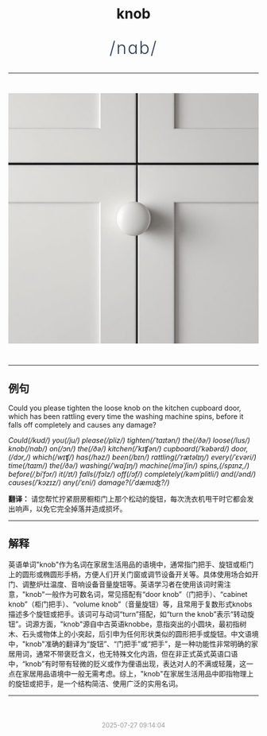 <div align="center">

# knob

<div style="margin: 30px 0;">
<h1 style="font-size: 2.5em; font-weight: 300; letter-spacing: 2px; margin: 0; color: #2c3e50;">
/nɑb/
</h1>
</div>

</div>

---

<div align="center" style="margin: 40px 0;">

![knob](images/knob.png)

</div>

---

## 例句

Could you please tighten the loose knob on the kitchen cupboard door, which has been rattling every time the washing machine spins, before it falls off completely and causes any damage?

*Could(/kʊd/) you(/ju/) please(/pliz/) tighten(/ˈtaɪtən/) the(/ðə/) loose(/lus/) knob(/nɑb/) on(/ɔn/) the(/ðə/) kitchen(/ˈkɪʧən/) cupboard(/ˈkəbərd/) door,(/dɔr,/) which(/wɪʧ/) has(/həz/) been(/bɪn/) rattling(/ˈrætəlɪŋ/) every(/ˈɛvəri/) time(/taɪm/) the(/ðə/) washing(/ˈwɑʃɪŋ/) machine(/məˈʃin/) spins,(/spɪnz,/) before(/ˌbiˈfɔr/) it(/ɪt/) falls(/fɔlz/) off(/ɔf/) completely(/kəmˈplitli/) and(/ənd/) causes(/ˈkɔzɪz/) any(/ˈɛni/) damage?(/ˈdæmɪʤ?/)*

**翻译：** 请您帮忙拧紧厨房橱柜门上那个松动的旋钮，每次洗衣机甩干时它都会发出响声，以免它完全掉落并造成损坏。

---

## 解释

英语单词"knob"作为名词在家居生活用品的语境中，通常指门把手、旋钮或柜门上的圆形或椭圆形手柄，方便人们开关门窗或调节设备开关等。具体使用场合如开门、调整炉灶温度、音响设备音量旋钮等。英语学习者在使用该词时需注意，"knob"一般作为可数名词，常见搭配有“door knob”（门把手）、“cabinet knob”（柜门把手）、“volume knob”（音量旋钮）等，且常用于复数形式knobs描述多个旋钮或把手。该词可与动词“turn”搭配，如“turn the knob”表示“转动旋钮”。词源方面，"knob"源自中古英语knobbe，意指突出的小圆块，最初指树木、石头或物体上的小突起，后引申为任何形状类似的圆形把手或旋钮。中文语境中，"knob"准确的翻译为“旋钮”、“门把手”或“把手”，是一种功能性非常明确的家居用词，通常不带褒贬含义，也无特殊文化内涵，但在非正式英式英语口语中，“knob”有时带有轻微的贬义或作为俚语出现，表达对人的不满或轻蔑，这一点在家居用品语境中一般无需考虑。综上，"knob"在家居生活用品中即指物理上的旋钮或把手，是一个结构简洁、使用广泛的实用名词。


---

<div align="center" style="margin-top: 50px;">
<small style="color: #999; font-size: 0.9em;">2025-07-27 09:14:04</small>
</div>

